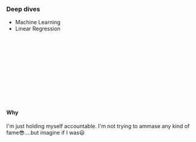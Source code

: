 ### Deep dives
  - Machine Learning
  - Linear Regression
  
<br>
<br>
<br>
<br>
<br>
<br>
<br>
<br>
<br>
<br>

#### Why
I'm just holding myself accountable. I'm not trying to ammase any kind of fame😎....but imagine if I was😃